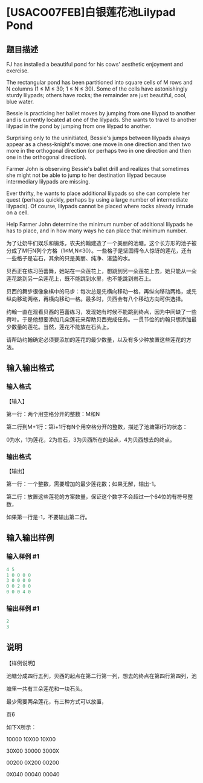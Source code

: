 # [USACO07FEB]白银莲花池Lilypad Pond

## 题目描述

FJ has installed a beautiful pond for his cows' aesthetic enjoyment and exercise.

The rectangular pond has been partitioned into square cells of M rows and N columns (1 ≤ M ≤ 30; 1 ≤ N ≤ 30). Some of the cells have astonishingly sturdy lilypads; others have rocks; the remainder are just beautiful, cool, blue water.

Bessie is practicing her ballet moves by jumping from one lilypad to another and is currently located at one of the lilypads. She wants to travel to another lilypad in the pond by jumping from one lilypad to another.

Surprising only to the uninitiated, Bessie's jumps between lilypads always appear as a chess-knight's move: one move in one direction and then two more in the orthogonal direction (or perhaps two in one direction and then one in the orthogonal direction).

Farmer John is observing Bessie's ballet drill and realizes that sometimes she might not be able to jump to her destination lilypad because intermediary lilypads are missing.

Ever thrifty, he wants to place additional lilypads so she can complete her quest (perhaps quickly, perhaps by using a large number of intermediate lilypads). Of course, lilypads cannot be placed where rocks already intrude on a cell.

Help Farmer John determine the minimum number of additional lilypads he has to place, and in how many ways he can place that minimum number.

为了让奶牛们娱乐和锻炼，农夫约翰建造了一个美丽的池塘。这个长方形的池子被分成了M行N列个方格（1≤M,N≤30）。一些格子是坚固得令人惊讶的莲花，还有一些格子是岩石，其余的只是美丽、纯净、湛蓝的水。

贝西正在练习芭蕾舞，她站在一朵莲花上，想跳到另一朵莲花上去，她只能从一朵莲花跳到另一朵莲花上，既不能跳到水里，也不能跳到岩石上。

贝西的舞步很像象棋中的马步：每次总是先横向移动一格，再纵向移动两格，或先纵向移动两格，再横向移动一格。最多时，贝西会有八个移动方向可供选择。

约翰一直在观看贝西的芭蕾练习，发现她有时候不能跳到终点，因为中间缺了一些荷叶。于是他想要添加几朵莲花来帮助贝西完成任务。一贯节俭的约翰只想添加最少数量的莲花。当然，莲花不能放在石头上。

请帮助约翰确定必须要添加的莲花的最少数量，以及有多少种放置这些莲花的方法。

## 输入输出格式

### 输入格式

【输入】

第一行：两个用空格分开的整数：M和N

第二行到M+1行：第i+1行有N个用空格分开的整数，描述了池塘第i行的状态：

0为水，1为莲花，2为岩石，3为贝西所在的起点，4为贝西想去的终点。

### 输出格式

【输出】

第一行：一个整数，需要增加的最少莲花数；如果无解，输出-1。

第二行：放置这些莲花的方案数量，保证这个数字不会超过一个64位的有符号整数，

如果第一行是-1，不要输出第二行。

## 输入输出样例

### 输入样例 #1

```cpp
4 5
1 0 0 0 0
3 0 0 0 0
0 0 2 0 0
0 0 0 4 0

```
### 输出样例 #1

```cpp
2
3

```
## 说明

【样例说明】

池塘分成四行五列，贝西的起点在第二行第一列，想去的终点在第四行第四列，池

塘里一共有三朵莲花和一块石头。

最少需要两朵莲花，有三种方式可以放置，

页6

如下X所示：

10000 10X00 10X00

30X00 30000 3000X

00200 0X200 00200

0X040 00040 00040

